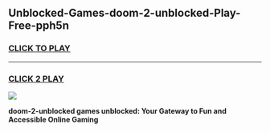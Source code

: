 
## Unblocked-Games-doom-2-unblocked-Play-Free-pph5n
<h3>
<a href="https://premium76.site?title=doom-2-unblocked&ref=20M">CLICK TO PLAY</a></h3>
<hr>

<h3>
<a href="https://premium76.site?title=doom-2-unblocked&ref=20M">CLICK 2 PLAY</a>
  
</h3>

<a href="https://premium76.site?title=doom-2-unblocked&ref=19M"><img src="https://clearcache.store/games.png"></a>


**doom-2-unblocked games unblocked: Your Gateway to Fun and Accessible Online Gaming**
